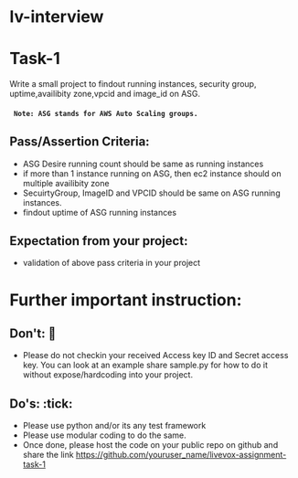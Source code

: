 # lv-interview

# Task-1
Write a small project to findout running instances, security group, uptime,availibity zone,vpcid and image_id  on ASG.
#### ``` Note: ASG stands for AWS Auto Scaling groups.```
## Pass/Assertion Criteria:
 * ASG Desire running count should be same as running instances
 * if more than 1 instance running on ASG, then ec2 instance should on multiple availibity zone
 * SecuirtyGroup, ImageID and VPCID should be same on ASG running instances.
 * findout uptime of ASG running instances

## Expectation from your project:
 * validation of above pass criteria in your project

# Further important instruction:

##  Don't: :no_entry_sign:
* Please do not checkin your received Access key ID and Secret access key. You can look at an example share sample.py for how to do it without expose/hardcoding into your project.

## Do's: :tick:
* Please use python and/or its any test framework
* Please use modular coding to do the same.
* Once done, please host the code on your public repo on github and share the link
https://github.com/youruser_name/livevox-assignment-task-1                                                           
